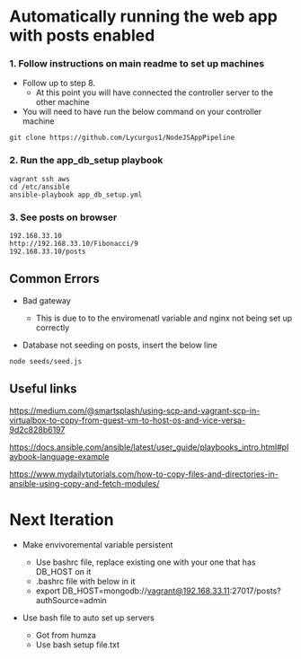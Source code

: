# Automatically running the web app with posts enabled

### 1. Follow instructions on main readme to set up machines

- Follow up to step 8.
	- At this point you will have connected the controller server to the other machine
- You will need to have run the below command on your controller machine

```git clone https://github.com/Lycurgus1/NodeJSAppPipeline```


### 2. Run the app_db_setup playbook

```
vagrant ssh aws
cd /etc/ansible
ansible-playbook app_db_setup.yml
```

### 3. See posts on browser

```
192.168.33.10
http://192.168.33.10/Fibonacci/9
192.168.33.10/posts
```

## Common Errors

- Bad gateway
	- This is due to to the enviromenatl variable and nginx not being set up correctly


- Database not seeding on posts, insert the below line

```node seeds/seed.js```


## Useful links

https://medium.com/@smartsplash/using-scp-and-vagrant-scp-in-virtualbox-to-copy-from-guest-vm-to-host-os-and-vice-versa-9d2c828b6197

https://docs.ansible.com/ansible/latest/user_guide/playbooks_intro.html#playbook-language-example

https://www.mydailytutorials.com/how-to-copy-files-and-directories-in-ansible-using-copy-and-fetch-modules/

# Next Iteration

- Make envivoremental variable persistent
	- Use bashrc file, replace existing one with your one that has DB_HOST on it
	- .bashrc file with below in it
	- export DB_HOST=mongodb://vagrant@192.168.33.11:27017/posts?authSource=admin

- Use bash file to auto set up servers
	- Got from humza
	- Use bash setup file.txt
